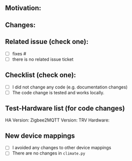 ## Motivation:

## Changes:

## Related issue (check one):

- [ ] fixes #<issue number goes here>
- [ ] there is no related issue ticket

## Checklist (check one):

- [ ] I did not change any code (e.g. documentation changes)
- [ ] The code change is tested and works locally.

## Test-Hardware list (for code changes)

<!-- Please specify your hardware/software which was used to test the code locally: -->

HA Version:
Zigbee2MQTT Version:
TRV Hardware:

## New device mappings

<!-- If there was a new device mapping added, please make sure to fill in this checklist: -->

- [ ] I avoided any changes to other device mappings
- [ ] There are no changes in `climate.py`

<!-- If you did change the `climate.py` please create a dedicated PR for this. -->
